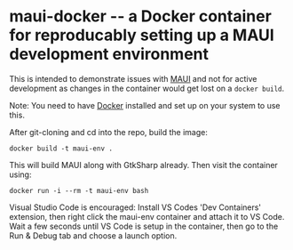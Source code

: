 # maui-docker -- a Docker container for reproducably setting up a MAUI development environment

This is intended to demonstrate issues with [MAUI](https://github.com/jsuarezruiz/maui-linux) and not 
for active development as changes in the container would get lost on a `docker build`.

Note: You need to have [Docker](https://docs.docker.com/engine/install/ubuntu/) installed and set up 
on your system to use this.

After git-cloning and cd into the repo, build the image:

    docker build -t maui-env .

This will build MAUI along with GtkSharp already. Then visit the container using:

    docker run -i --rm -t maui-env bash

Visual Studio Code is encouraged: Install VS Codes 'Dev Containers' extension, then right click the 
maui-env container and attach it to VS Code. Wait a few seconds until VS Code is setup in the
container, then go to the Run & Debug tab and choose a launch option.
